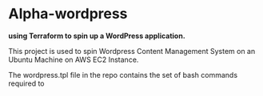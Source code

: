 # Alpha-wordpress

**using Terraform to spin up a WordPress application.**

This project is used to spin Wordpress Content Management System on an Ubuntu Machine on AWS EC2 Instance.

The wordpress.tpl file in the repo contains the set of bash commands required to 